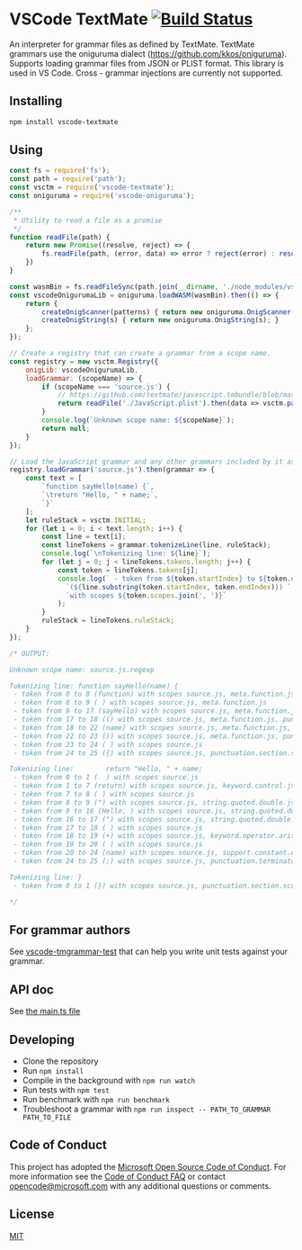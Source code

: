 # VSCode TextMate [![Build Status](https://dev.azure.com/ms/vscode-textmate/_apis/build/status/microsoft.vscode-textmate?branchName=master)](https://dev.azure.com/ms/vscode-textmate/_build/latest?definitionId=172&branchName=master)

An interpreter for grammar files as defined by TextMate. TextMate grammars use the oniguruma dialect (https://github.com/kkos/oniguruma). Supports loading grammar files from JSON or PLIST format. This library is used in VS Code. Cross - grammar injections are currently not supported.

## Installing

```sh
npm install vscode-textmate
```

## Using

```javascript
const fs = require('fs');
const path = require('path');
const vsctm = require('vscode-textmate');
const oniguruma = require('vscode-oniguruma');

/**
 * Utility to read a file as a promise
 */
function readFile(path) {
    return new Promise((resolve, reject) => {
        fs.readFile(path, (error, data) => error ? reject(error) : resolve(data));
    })
}

const wasmBin = fs.readFileSync(path.join(__dirname, './node_modules/vscode-oniguruma/release/onig.wasm')).buffer;
const vscodeOnigurumaLib = oniguruma.loadWASM(wasmBin).then(() => {
    return {
        createOnigScanner(patterns) { return new oniguruma.OnigScanner(patterns); },
        createOnigString(s) { return new oniguruma.OnigString(s); }
    };
});

// Create a registry that can create a grammar from a scope name.
const registry = new vsctm.Registry({
    onigLib: vscodeOnigurumaLib,
    loadGrammar: (scopeName) => {
        if (scopeName === 'source.js') {
            // https://github.com/textmate/javascript.tmbundle/blob/master/Syntaxes/JavaScript.plist
            return readFile('./JavaScript.plist').then(data => vsctm.parseRawGrammar(data.toString()))
        }
        console.log(`Unknown scope name: ${scopeName}`);
        return null;
    }
});

// Load the JavaScript grammar and any other grammars included by it async.
registry.loadGrammar('source.js').then(grammar => {
    const text = [
        `function sayHello(name) {`,
        `\treturn "Hello, " + name;`,
        `}`
    ];
    let ruleStack = vsctm.INITIAL;
    for (let i = 0; i < text.length; i++) {
        const line = text[i];
        const lineTokens = grammar.tokenizeLine(line, ruleStack);
        console.log(`\nTokenizing line: ${line}`);
        for (let j = 0; j < lineTokens.tokens.length; j++) {
            const token = lineTokens.tokens[j];
            console.log(` - token from ${token.startIndex} to ${token.endIndex} ` +
              `(${line.substring(token.startIndex, token.endIndex)}) ` +
              `with scopes ${token.scopes.join(', ')}`
            );
        }
        ruleStack = lineTokens.ruleStack;
    }
});

/* OUTPUT:

Unknown scope name: source.js.regexp

Tokenizing line: function sayHello(name) {
 - token from 0 to 8 (function) with scopes source.js, meta.function.js, storage.type.function.js
 - token from 8 to 9 ( ) with scopes source.js, meta.function.js
 - token from 9 to 17 (sayHello) with scopes source.js, meta.function.js, entity.name.function.js
 - token from 17 to 18 (() with scopes source.js, meta.function.js, punctuation.definition.parameters.begin.js
 - token from 18 to 22 (name) with scopes source.js, meta.function.js, variable.parameter.function.js
 - token from 22 to 23 ()) with scopes source.js, meta.function.js, punctuation.definition.parameters.end.js
 - token from 23 to 24 ( ) with scopes source.js
 - token from 24 to 25 ({) with scopes source.js, punctuation.section.scope.begin.js

Tokenizing line:        return "Hello, " + name;
 - token from 0 to 1 (  ) with scopes source.js
 - token from 1 to 7 (return) with scopes source.js, keyword.control.js
 - token from 7 to 8 ( ) with scopes source.js
 - token from 8 to 9 (") with scopes source.js, string.quoted.double.js, punctuation.definition.string.begin.js
 - token from 9 to 16 (Hello, ) with scopes source.js, string.quoted.double.js
 - token from 16 to 17 (") with scopes source.js, string.quoted.double.js, punctuation.definition.string.end.js
 - token from 17 to 18 ( ) with scopes source.js
 - token from 18 to 19 (+) with scopes source.js, keyword.operator.arithmetic.js
 - token from 19 to 20 ( ) with scopes source.js
 - token from 20 to 24 (name) with scopes source.js, support.constant.dom.js
 - token from 24 to 25 (;) with scopes source.js, punctuation.terminator.statement.js

Tokenizing line: }
 - token from 0 to 1 (}) with scopes source.js, punctuation.section.scope.end.js

*/

```

## For grammar authors

See [vscode-tmgrammar-test](https://github.com/PanAeon/vscode-tmgrammar-test) that can help you write unit tests against your grammar.

## API doc

See [the main.ts file](./src/main.ts)

## Developing

* Clone the repository
* Run `npm install`
* Compile in the background with `npm run watch`
* Run tests with `npm test`
* Run benchmark with `npm run benchmark`
* Troubleshoot a grammar with `npm run inspect -- PATH_TO_GRAMMAR PATH_TO_FILE`

## Code of Conduct

This project has adopted the [Microsoft Open Source Code of Conduct](https://opensource.microsoft.com/codeofconduct/). For more information see the [Code of Conduct FAQ](https://opensource.microsoft.com/codeofconduct/faq/) or contact [opencode@microsoft.com](mailto:opencode@microsoft.com) with any additional questions or comments.


## License
[MIT](https://github.com/Microsoft/vscode-textmate/blob/master/LICENSE.md)

